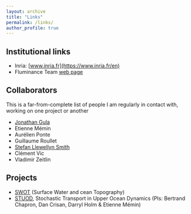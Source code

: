 ```yaml
---
layout: archive
title: "Links"
permalink: /links/
author_profile: true
---
```


## Institutional links
* Inria: [www.inria.fr](https://www.inria.fr/en)
* Fluminance Team [web page](http://www.irisa.fr/fluminance/indexFluminance.html)

## Collaborators
This is a far-from-complete list of people I am regularly in contact with, working on one project or another

* [Jonathan Gula](https://www.jgula.fr)
* Etienne Mémin
* Aurélien Ponte
* Guillaume Roullet
* [Stefan Llewellyn Smith](https://sites.google.com/a/eng.ucsd.edu/sgls/)
* Clément Vic
* Vladimir Zeitlin

## Projects
* [SWOT](https://swot.jpl.nasa.gov/) (Surface Water and cean Topography)
* [STUOD](https://www.imperial.ac.uk/ocean-dynamics-synergy/), Stochastic Transport in Upper Ocean Dynamics (PIs: Bertrand Chapron, Dan Crisan, Darryl Holm & Etienne Mémin)
